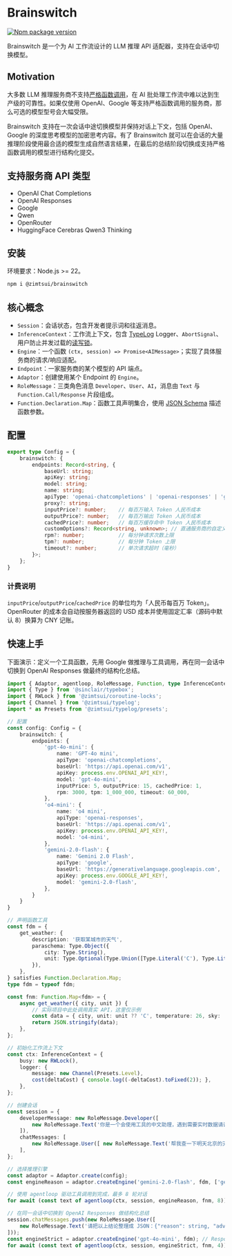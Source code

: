 <!-- 本文档由 GPT-5 生成 -->

# Brainswitch

[![Npm package version](https://flat.badgen.net/npm/v/@zimtsui/brainswitch)](https://www.npmjs.com/package/@zimtsui/brainswitch)

Brainswitch 是一个为 AI 工作流设计的 LLM 推理 API 适配器，支持在会话中切换模型。

## Motivation

大多数 LLM 推理服务商不支持[严格函数调用](https://platform.openai.com/docs/guides/function-calling#strict-mode)，在 AI 批处理工作流中难以达到生产级的可靠性。如果仅使用 OpenAI、Google 等支持严格函数调用的服务商，那么可选的模型型号会大幅受限。

Brainswitch 支持在一次会话中途切换模型并保持对话上下文，包括 OpenAI、Google 的深度思考模型的加密思考内容。有了 Brainswitch 就可以在会话的大量推理阶段使用最合适的模型生成自然语言结果，在最后的总结阶段切换成支持严格函数调用的模型进行结构化提交。

## 支持服务商 API 类型

- OpenAI Chat Completions
- OpenAI Responses
- Google
- Qwen
- OpenRouter
- HuggingFace Cerebras Qwen3 Thinking

## 安装

环境要求：Node.js >= 22。

```bash
npm i @zimtsui/brainswitch
```

## 核心概念

- `Session`：会话状态，包含开发者提示词和往返消息。
- `InferenceContext`：工作流上下文，包含 [TypeLog](https://github.com/zimtsui/typelog) Logger、`AbortSignal`、用户防止并发过载的[读写锁](https://github.com/zimtsui/coroutine-locks)。
- `Engine`：一个函数 `(ctx, session) => Promise<AIMessage>`；实现了具体服务商的请求/响应适配。
- `Endpoint`：一家服务商的某个模型的 API 端点。
- `Adaptor`：创建使用某个 Endpoint 的 `Engine`。
- `RoleMessage`：三类角色消息 `Developer`、`User`、`AI`，消息由 `Text` 与 `Function.Call/Response` 片段组成。
- `Function.Declaration.Map`：函数工具声明集合，使用 [JSON Schema](https://json-schema.org/) 描述函数参数。

## 配置

```ts
export type Config = {
	brainswitch: {
		endpoints: Record<string, {
			baseUrl: string;
			apiKey: string;
			model: string;
			name: string;
			apiType: 'openai-chatcompletions' | 'openai-responses' | 'google' | 'qwen' | 'openrouter-monolith' | 'openrouter-stream' | 'huggingface-cerebras-qwen3-thinking';
			proxy?: string;
			inputPrice?: number;    // 每百万输入 Token 人民币成本
			outputPrice?: number;   // 每百万输出 Token 人民币成本
			cachedPrice?: number;   // 每百万缓存命中 Token 人民币成本
			customOptions?: Record<string, unknown>; // 直通服务商的自定义参数
			rpm?: number;           // 每分钟请求次数上限
			tpm?: number;           // 每分钟 Token 上限
			timeout?: number;       // 单次请求超时（毫秒）
		}>;
	};
}
```

### 计费说明

`inputPrice`/`outputPrice`/`cachedPrice` 的单位均为「人民币每百万 Token」。OpenRouter 的成本会自动按服务器返回的 USD 成本并使用固定汇率（源码中默认 8）换算为 CNY 记账。

## 快速上手

下面演示：定义一个工具函数，先用 Google 做推理与工具调用，再在同一会话中切换到 OpenAI Responses 做最终的结构化总结。

```ts
import { Adaptor, agentloop, RoleMessage, Function, type InferenceContext } from '@zimtsui/brainswitch';
import { Type } from '@sinclair/typebox';
import { RWLock } from '@zimtsui/coroutine-locks';
import { Channel } from '@zimtsui/typelog';
import * as Presets from '@zimtsui/typelog/presets';

// 配置
const config: Config = {
	brainswitch: {
		endpoints: {
			'gpt-4o-mini': {
				name: 'GPT-4o mini',
				apiType: 'openai-chatcompletions',
				baseUrl: 'https://api.openai.com/v1',
				apiKey: process.env.OPENAI_API_KEY!,
				model: 'gpt-4o-mini',
				inputPrice: 5, outputPrice: 15, cachedPrice: 1,
				rpm: 3000, tpm: 1_000_000, timeout: 60_000,
			},
			'o4-mini': {
				name: 'o4 mini',
				apiType: 'openai-responses',
				baseUrl: 'https://api.openai.com/v1',
				apiKey: process.env.OPENAI_API_KEY!,
				model: 'o4-mini',
			},
			'gemini-2.0-flash': {
				name: 'Gemini 2.0 Flash',
				apiType: 'google',
				baseUrl: 'https://generativelanguage.googleapis.com',
				apiKey: process.env.GOOGLE_API_KEY!,
				model: 'gemini-2.0-flash',
			},
		}
	}
}

// 声明函数工具
const fdm = {
	get_weather: {
		description: '获取某城市的天气',
		paraschema: Type.Object({
			city: Type.String(),
			unit: Type.Optional(Type.Union([Type.Literal('C'), Type.Literal('F')]))
		}),
	},
} satisfies Function.Declaration.Map;
type fdm = typeof fdm;

const fnm: Function.Map<fdm> = {
	async get_weather({ city, unit }) {
		// 实际项目中此处调用真实 API，这里仅示例
		const data = { city, unit: unit ?? 'C', temperature: 26, sky: 'sunny' };
		return JSON.stringify(data);
	},
};

// 初始化工作流上下文
const ctx: InferenceContext = {
	busy: new RWLock(),
	logger: {
		message: new Channel(Presets.Level),
		cost(deltaCost) { console.log((-deltaCost).toFixed(2)); },
	},
};

// 创建会话
const session = {
	developerMessage: new RoleMessage.Developer([
		new RoleMessage.Text('你是一个会使用工具的中文助理，遇到需要实时数据请调用工具，完成后用简洁中文回答。'),
	]),
	chatMessages: [
		new RoleMessage.User([ new RoleMessage.Text('帮我查一下明天北京的天气，并给穿衣建议。') ]),
	],
};

// 选择推理引擎
const adaptor = Adaptor.create(config);
const engineReason = adaptor.createEngine('gemini-2.0-flash', fdm, ['get_weather']);

// 使用 agentloop 驱动工具调用到完成，最多 8 轮对话
for await (const text of agentloop(ctx, session, engineReason, fnm, 8)) console.log(text);

// 在同一会话中切换到 OpenAI Responses 做结构化总结
session.chatMessages.push(new RoleMessage.User([
	new RoleMessage.Text('请把以上结论整理成 JSON：{"reason": string, "advice": string}')
]));
const engineStrict = adaptor.createEngine('gpt-4o-mini', fdm); // Responses API 在声明了工具时会强制严格模式
for await (const text of agentloop(ctx, session, engineStrict, fnm, 4)) console.log(text);
```
